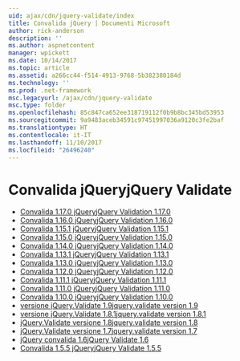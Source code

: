 ```yaml
---
uid: ajax/cdn/jquery-validate/index
title: Convalida jQuery | Documenti Microsoft
author: rick-anderson
description: ''
ms.author: aspnetcontent
manager: wpickett
ms.date: 10/14/2017
ms.topic: article
ms.assetid: a266cc44-f514-4913-9768-5b382380184d
ms.technology: ''
ms.prod: .net-framework
msc.legacyurl: /ajax/cdn/jquery-validate
msc.type: folder
ms.openlocfilehash: 85c847ca652ee318719112f0b9b8bc345bd53953
ms.sourcegitcommit: 9a9483aceb34591c97451997036a9120c3fe2baf
ms.translationtype: HT
ms.contentlocale: it-IT
ms.lasthandoff: 11/10/2017
ms.locfileid: "26496240"
---
```

<a name="jquery-validate"></a><span data-ttu-id="3a93f-102">Convalida jQuery</span><span class="sxs-lookup"><span data-stu-id="3a93f-102">jQuery Validate</span></span>
====================
- [<span data-ttu-id="3a93f-103">Convalida 1.17.0 jQuery</span><span class="sxs-lookup"><span data-stu-id="3a93f-103">jQuery Validation 1.17.0</span></span>](cdnjqueryvalidate1170.md)
- [<span data-ttu-id="3a93f-104">Convalida 1.16.0 jQuery</span><span class="sxs-lookup"><span data-stu-id="3a93f-104">jQuery Validation 1.16.0</span></span>](cdnjqueryvalidate1160.md)
- [<span data-ttu-id="3a93f-105">Convalida 1.15.1 jQuery</span><span class="sxs-lookup"><span data-stu-id="3a93f-105">jQuery Validation 1.15.1</span></span>](cdnjqueryvalidate1151.md)
- [<span data-ttu-id="3a93f-106">Convalida 1.15.0 jQuery</span><span class="sxs-lookup"><span data-stu-id="3a93f-106">jQuery Validation 1.15.0</span></span>](cdnjqueryvalidate1150.md)
- [<span data-ttu-id="3a93f-107">Convalida 1.14.0 jQuery</span><span class="sxs-lookup"><span data-stu-id="3a93f-107">jQuery Validation 1.14.0</span></span>](cdnjqueryvalidate1140.md)
- [<span data-ttu-id="3a93f-108">Convalida 1.13.1 jQuery</span><span class="sxs-lookup"><span data-stu-id="3a93f-108">jQuery Validation 1.13.1</span></span>](cdnjqueryvalidate1131.md)
- [<span data-ttu-id="3a93f-109">Convalida 1.13.0 jQuery</span><span class="sxs-lookup"><span data-stu-id="3a93f-109">jQuery Validation 1.13.0</span></span>](cdnjqueryvalidate1130.md)
- [<span data-ttu-id="3a93f-110">Convalida 1.12.0 jQuery</span><span class="sxs-lookup"><span data-stu-id="3a93f-110">jQuery Validation 1.12.0</span></span>](cdnjqueryvalidate1120.md)
- [<span data-ttu-id="3a93f-111">Convalida 1.11.1 jQuery</span><span class="sxs-lookup"><span data-stu-id="3a93f-111">jQuery Validation 1.11.1</span></span>](cdnjqueryvalidate1111.md)
- [<span data-ttu-id="3a93f-112">Convalida 1.11.0 jQuery</span><span class="sxs-lookup"><span data-stu-id="3a93f-112">jQuery Validation 1.11.0</span></span>](cdnjqueryvalidate111.md)
- [<span data-ttu-id="3a93f-113">Convalida 1.10.0 jQuery</span><span class="sxs-lookup"><span data-stu-id="3a93f-113">jQuery Validation 1.10.0</span></span>](cdnjqueryvalidate110.md)
- [<span data-ttu-id="3a93f-114">versione jQuery.Validate 1.9</span><span class="sxs-lookup"><span data-stu-id="3a93f-114">jquery.validate version 1.9</span></span>](cdnjqueryvalidate19.md)
- [<span data-ttu-id="3a93f-115">versione jQuery.Validate 1.8.1</span><span class="sxs-lookup"><span data-stu-id="3a93f-115">jquery.validate version 1.8.1</span></span>](cdnjqueryvalidate181.md)
- [<span data-ttu-id="3a93f-116">jQuery.Validate versione 1.8</span><span class="sxs-lookup"><span data-stu-id="3a93f-116">jquery.validate version 1.8</span></span>](cdnjqueryvalidate18.md)
- [<span data-ttu-id="3a93f-117">jQuery.Validate versione 1.7</span><span class="sxs-lookup"><span data-stu-id="3a93f-117">jquery.validate version 1.7</span></span>](cdnjqueryvalidate17.md)
- [<span data-ttu-id="3a93f-118">jQuery convalida 1.6</span><span class="sxs-lookup"><span data-stu-id="3a93f-118">jQuery Validate 1.6</span></span>](cdnjqueryvalidate16.md)
- [<span data-ttu-id="3a93f-119">Convalida 1.5.5 jQuery</span><span class="sxs-lookup"><span data-stu-id="3a93f-119">jQuery Validate 1.5.5</span></span>](cdnjqueryvalidate155.md)
